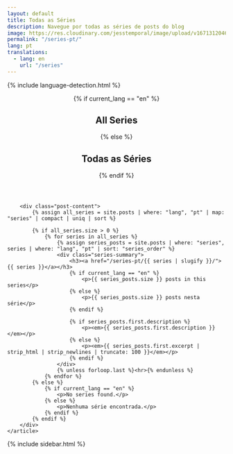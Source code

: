 ```yaml
---
layout: default
title: Todas as Séries
description: Navegue por todas as séries de posts do blog
image: https://res.cloudinary.com/jesstemporal/image/upload/v1671312046/logo_mh5fv4.png
permalink: "/series-pt/"
lang: pt
translations:
  - lang: en
    url: "/series"
---
```


{% include language-detection.html %}

<div class="row">
<div class="col-md-8">
    <article class="post">
        <header class="post-header">
            {% if current_lang == "en" %}
                <h1 class="post-title">All Series</h1>
            {% else %}
                <h1 class="post-title">Todas as Séries</h1>
            {% endif %}
        </header>

        <div class="post-content">
            {% assign all_series = site.posts | where: "lang", "pt" | map: "series" | compact | uniq | sort %}

            {% if all_series.size > 0 %}
                {% for series in all_series %}
                    {% assign series_posts = site.posts | where: "series", series | where: "lang", "pt" | sort: "series_order" %}
                    <div class="series-summary">
                        <h3><a href="/series-pt/{{ series | slugify }}/">{{ series }}</a></h3>
                        {% if current_lang == "en" %}
                            <p>{{ series_posts.size }} posts in this series</p>
                        {% else %}
                            <p>{{ series_posts.size }} posts nesta série</p>
                        {% endif %}
                        
                        {% if series_posts.first.description %}
                            <p><em>{{ series_posts.first.description }}</em></p>
                        {% else %}
                            <p><em>{{ series_posts.first.excerpt | strip_html | strip_newlines | truncate: 100 }}</em></p>
                        {% endif %}
                    </div>
                    {% unless forloop.last %}<hr>{% endunless %}
                {% endfor %}
            {% else %}
                {% if current_lang == "en" %}
                    <p>No series found.</p>
                {% else %}
                    <p>Nenhuma série encontrada.</p>
                {% endif %}
            {% endif %}
        </div>
    </article>
</div>
<div class="col-md-4">
    {% include sidebar.html %}
</div>
</div>